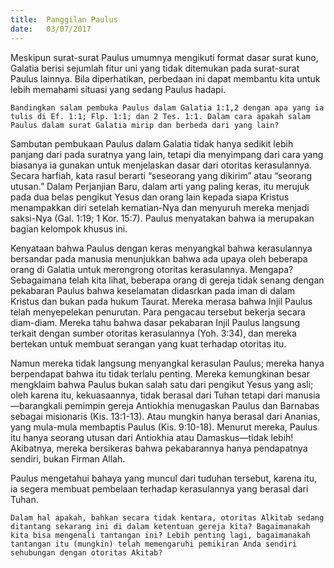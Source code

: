 ```yaml
---
title:  Panggilan Paulus
date:   03/07/2017
---
```


Meskipun surat-surat Paulus umumnya mengikuti format dasar surat kuno, Galatia berisi sejumlah fitur uni yang tidak ditemukan pada surat-surat Paulus lainnya. Bila diperhatikan, perbedaan ini dapat membantu kita untuk lebih memahami situasi yang sedang Paulus hadapi.

`Bandingkan salam pembuka Paulus dalam Galatia 1:1,2 dengan apa yang ia tulis di Ef. 1:1; Flp. 1:1; dan 2 Tes. 1:1. Dalam cara apakah salam Paulus dalam surat Galatia mirip dan berbeda dari yang lain?`

Sambutan pembukaan Paulus dalam Galatia tidak hanya sedikit lebih panjang dari pada suratnya yang lain, tetapi dia menyimpang dari cara yang biasanya ia gunakan untuk menjelaskan dasar dari otoritas kerasulannya. Secara harfiah, kata rasul berarti “seseorang yang dikirim” atau “seorang utusan.” Dalam Perjanjian Baru, dalam arti yang paling keras, itu merujuk pada dua belas pengikut Yesus dan orang lain kepada siapa Kristus menampakkan diri setelah kematian-Nya dan menyuruh mereka menjadi saksi-Nya (Gal. 1:19; 1 Kor. 15:7). Paulus menyatakan bahwa ia merupakan bagian kelompok khusus ini.

Kenyataan bahwa Paulus dengan keras menyangkal bahwa kerasulannya bersandar pada manusia menunjukkan bahwa ada upaya oleh beberapa orang di Galatia untuk merongrong otoritas kerasulannya. Mengapa? Sebagaimana telah kita lihat, beberapa orang di gereja tidak senang dengan pekabaran Paulus bahwa keselamatan didasrkan pada iman di dalam Kristus dan bukan pada hukum Taurat. Mereka merasa bahwa Injil Paulus telah menyepelekan penurutan. Para pengacau tersebut bekerja secara diam-diam. Mereka tahu bahwa dasar pekabaran Injil Paulus langsung terkait dengan sumber otoritas kerasulannya (Yoh. 3:34), dan mereka bertekan untuk membuat serangan yang kuat terhadap otoritas itu.

Namun mereka tidak langsung menyangkal kerasulan Paulus; mereka hanya berpendapat bahwa itu tidak terlalu penting. Mereka kemungkinan besar mengklaim bahwa Paulus bukan salah satu dari pengikut Yesus yang asli; oleh karena itu, kekuasaannya, tidak berasal dari Tuhan tetapi dari manusia—barangkali pemimpin gereja Antiokhia menugaskan Paulus dan Barnabas sebagai misionaris (Kis. 13:1-13). Atau mungkin hanya berasal dari Ananias, yang mula-mula membaptis Paulus (Kis. 9:10-18). Menurut mereka, Paulus itu hanya seorang utusan dari Antiokhia atau Damaskus—tidak lebih! Akibatnya, mereka bersikeras bahwa pekabarannya hanya pendapatnya sendiri, bukan Firman Allah.

Paulus mengetahui bahaya yang muncul dari tuduhan tersebut, karena itu, ia segera membuat pembelaan terhadap kerasulannya yang berasal dari Tuhan.

`Dalam hal apakah, bahkan secara tidak kentara, otoritas Alkitab sedang ditantang sekarang ini di dalam ketentuan gereja kita? Bagaimanakah kita bisa mengenali tantangan ini? Lebih penting lagi, bagaimanakah tantangan itu (mungkin) telah memengaruhi pemikiran Anda sendiri sehubungan dengan otoritas Akitab?`
